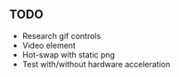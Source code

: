 ## TODO

* Research gif controls
* Video element
* Hot-swap with static png
* Test with/without hardware acceleration